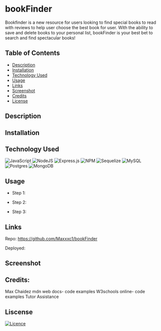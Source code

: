 # bookFinder
Bookfinder is a new resource for users looking to find special books to read with reviews to help user choose the best book for user. With the ability to save and delete books to your personal list, bookFinder is your best bet to search and find spectacular books!


## Table of Contents
  - [Description](#description)
  - [Installation](#installation)
  - [Technology Used](#technology-used)
  - [Usage](#usage)
  - [Links](#links)
  - [Screenshot](#screenshot)
  - [Credits](#credits)
  - [License](#license)

## Description



## Installation



## Technology Used

![JavaScript](https://img.shields.io/badge/javascript-%23323330.svg?style=for-the-badge&logo=javascript&logoColor=%23F7DF1E)
 ![NodeJS](https://img.shields.io/badge/node.js-6DA55F?style=for-the-badge&logo=node.js&logoColor=white)
 ![Express.js](https://img.shields.io/badge/express.js-%23404d59.svg?style=for-the-badge&logo=express&logoColor=%2361DAFB)
 ![NPM](https://img.shields.io/badge/NPM-%23CB3837.svg?style=for-the-badge&logo=npm&logoColor=white)
 ![Sequelize](https://img.shields.io/badge/Sequelize-52B0E7?style=for-the-badge&logo=Sequelize&logoColor=white)
 ![MySQL](https://img.shields.io/badge/mysql-4479A1.svg?style=for-the-badge&logo=mysql&logoColor=white)
 ![Postgres](https://img.shields.io/badge/postgres-%23316192.svg?style=for-the-badge&logo=postgresql&logoColor=white)
 ![MongoDB](https://img.shields.io/badge/MongoDB-%234ea94b.svg?style=for-the-badge&logo=mongodb&logoColor=white)

## Usage

  - Step 1:
  
  - Step 2: 
  
  - Step 3: 

## Links

Repo: https://github.com/Maxxxc1/bookFinder

Deployed: 

## Screenshot



## Credits: 
Max Chaidez
mdn web docs- code examples
W3schools online- code examples
Tutor Assistance

## Liscense
[![Licence](https://img.shields.io/github/license/Ileriayo/markdown-badges?style=for-the-badge)](./LICENSE)
